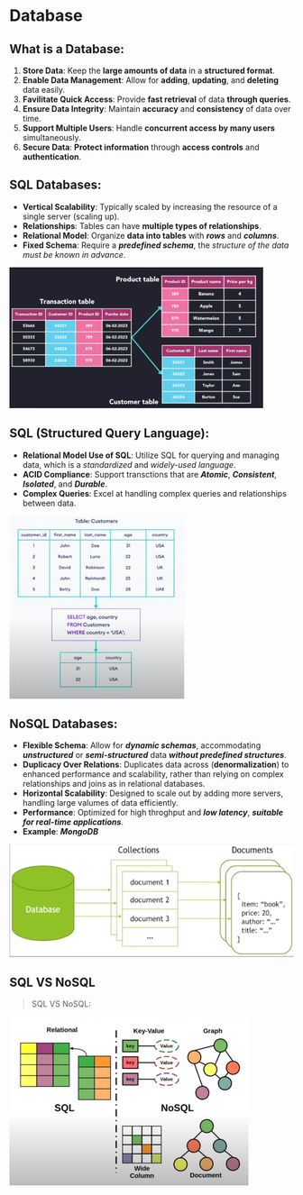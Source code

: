 # Database

## What is a Database:
1. **Store Data**: Keep the **large amounts of data** in a **structured format**.
2. **Enable Data Management**: Allow for **adding**, **updating**, and **deleting** data easily.
3. **Favilitate Quick Access**: Provide **fast retrieval** of data **through queries**.
4. **Ensure Data Integrity**: Maintain **accuracy** and **consistency** of data over time.
5. **Support Multiple Users**: Handle **concurrent access by many users** simultaneously.
6. **Secure Data**: **Protect information** through **access controls** and **authentication**.


## SQL Databases:
* **Vertical Scalability**: Typically scaled by increasing the resource of a single server (scaling up).
* **Relationships**: Tables can have **multiple types of relationships**.
* **Relational Model**: Organize **data into tables** with ***rows*** and ***columns***.
* **Fixed Schema**: Require a ***predefined schema***, the *structure of the data must be known in advance*.

<img src="sql-database.png" height="250px"/>


## SQL (Structured Query Language):
* **Relational Model Use of SQL**: Utilize SQL for querying and managing data, which is a *standardized* and *widely-used language*.
* **ACID Compliance**: Support transctions that are ***Atomic***, ***Consistent***, ***Isolated***, and ***Durable***.
* **Complex Queries**: Excel at handling complex queries and relationships between data.

<img src="SQL-Language.png" height="325px"/>


## NoSQL Databases:
* **Flexible Schema**: Allow for ***dynamic schemas***, accommodating ***unstructured*** or ***semi-structured*** data ***without predefined structures***.
* **Duplicacy Over Relations**: Duplicates data across (**denormalization**) to enhanced performance and scalability, rather than relying on complex relationships and joins as in relational databases.
* **Horizontal Scalability**: Designed to scale out by adding more servers, handling large valumes of data efficiently.
* **Performance**: Optimized for high throghput and ***low latency***, ***suitable for real-time applications***.
* **Example**: ***MongoDB***

<img src="NoSQL-DB.png" height="200px"/>

## SQL VS NoSQL

> SQL VS NoSQL: <br/>
<img src="sql-vs-nosql.png" height="300px"/>